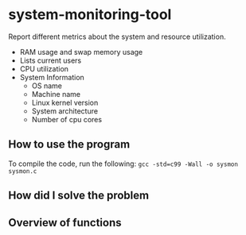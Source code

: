 # system-monitoring-tool
Report different metrics about the system and resource utilization.
  * RAM usage and swap memory usage
  * Lists current users
  * CPU utilization
  * System Information
    * OS name
    * Machine name
    * Linux kernel version
    * System architecture
    * Number of cpu cores
## How to use the program
To compile the code, run the following:
`gcc -std=c99 -Wall -o sysmon sysmon.c`
## How did I solve the problem
## Overview of functions

